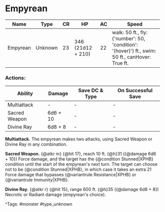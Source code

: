 # Empyrean

| Name | Type | CR | HP | AC | Speed |
|------|------|----|----|----|-------|
| Empyrean | Unknown | 23 | 346 (21d12 + 210) | 22 | walk: 50 ft., fly: {'number': 50, 'condition': '(hover)'} ft., swim: 50 ft., canHover: True ft. |

### Actions:

| Ability | Damage | Save DC & Type | On Successful Save |
|---------|--------|----------------|--------------------|
| Multiattack | - | - | - |
| Sacred Weapon | 6d6 + 10 | - | - |
| Divine Ray | 6d8 + 8 | - | - |


**Multiattack.** The empyrean makes two attacks, using Sacred Weapon or Divine Ray in any combination.

**Sacred Weapon.** {@atkr m} {@hit 17}, reach 10 ft. {@h}31 ({@damage 6d6 + 10}) Force damage, and the target has the {@condition Stunned|XPHB} condition until the start of the empyrean's next turn. The target can choose not to be {@condition Stunned|XPHB}, in which case it takes an extra 21 Force damage that bypasses {@variantrule Resistance|XPHB} or {@variantrule Immunity|XPHB}.

**Divine Ray.** {@atkr r} {@hit 15}, range 600 ft. {@h}35 ({@damage 6d8 + 8}) Necrotic or Radiant damage (empyrean's choice).

^Tags: #monster #type_unknown